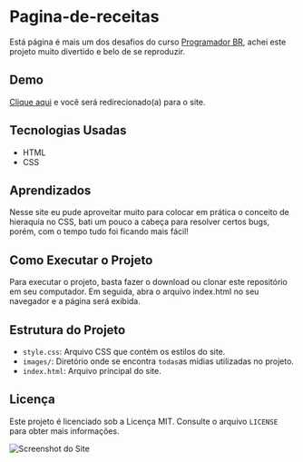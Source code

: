 # Pagina-de-receitas

 Está página é mais um dos desafios do curso [Programador BR](https://programadorbr.com/), achei este projeto muito divertido e belo de se reproduzir.

## Demo

[Clique aqui](https://allan-neves.github.io/Pagina-de-receitas/) e você será redirecionado(a) para o site.

## Tecnologias Usadas

- HTML
- CSS

## Aprendizados

Nesse site eu pude aproveitar muito para colocar em prática o conceito de hieraquia no CSS, bati um pouco a cabeça para resolver certos bugs, porém, com o tempo tudo foi ficando mais fácil!

## Como Executar o Projeto

Para executar o projeto, basta fazer o download ou clonar este repositório em seu computador. Em seguida, abra o arquivo index.html no seu navegador e a página será exibida.

## Estrutura do Projeto

- `style.css`: Arquivo CSS que contém os estilos do site.
- `images/`: Diretório onde se encontra `todas`as mídias utilizadas no projeto.
- `index.html`: Arquivo príncipal do site.

## Licença

Este projeto é licenciado sob a Licença MIT. Consulte o arquivo `LICENSE` para obter mais informações.

![Screenshot do Site](https://imgur.com/7WyHC3B.png)
